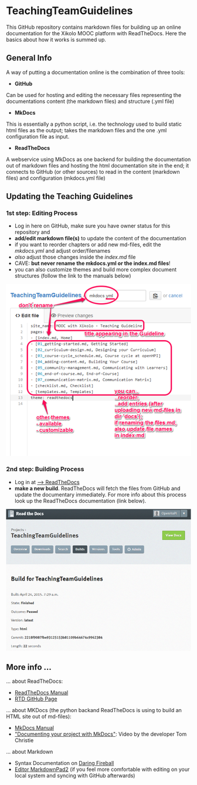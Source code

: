 # TeachingTeamGuidelines
This GitHub repository contains markdown files for building up an online documentation for the Xikolo MOOC platform with ReadTheDocs. Here the basics about how it works is summed up.

## General Info

A way of putting a documentation online is the combination of three tools:

- **GitHub**

Can be used for hosting and editing the necessary files representing the documentations content (the markdown files) and structure (.yml file)

- **MkDocs**

This is essentially a python script, i.e. the technology used to build static html files as the output; takes the markdown files and the one .yml configuration file as input.

- **ReadTheDocs**

A webservice using MkDocs as one backend for building the documentation out of markdown files and hosting the html documentation site in the end; it connects to GitHub (or other sources) to read in the content (markdown files) and configuration (mkdocs.yml file)

## Updating the Teaching Guidelines
### 1st step: Editing Process

- Log in here on GitHub, make sure you have owner status for this repository and
- **add/edit markdown file(s)** to update the content of the documentation
- if you want to reorder chapters or add new md-files, edit the *mkdocs.yml* and adjust order/filenames
- *also* adjust those changes inside the *index.md* file
- CAVE: **but never rename the mkdocs.yml or the index.md files**!
- you can also customize themes and build more complex document structures (follow the link to the manuals below)

![.yml configuration file](docs/img/readme_screenshot.png)

### 2nd step: Building Process

- Log in at [--> ReadTheDocs](https:/readthedocs.org)
- **make a new build**. ReadTheDocs will fetch the files from GitHub and update the documentary immediately. For more info about this process look up the ReadTheDocs documentation (link below).

![rtd environment](docs/img/readme_screenshot-2.png)


## More info ...
... about ReadTheDocs:

 - [ReadTheDocs Manual](http://read-the-docs.readthedocs.org/en/latest/)
 - [RTD GitHub Page](https://github.com/rtfd/readthedocs.org)
 
... about MKDocs (the python backand ReadTheDocs is using to build an HTML site out of md-files):

 - [MkDocs Manual](http://www.mkdocs.org/)
 - ["Documenting your project with MkDocs"](https://ep2014.europython.eu/de/schedule/sessions/39/): Video by the developer Tom Christie

... about Markdown

 - Syntax Documentation on [Daring Fireball](http://daringfireball.net/projects/markdown/syntax)
 - [Editor MarkdownPad2](http://markdownpad.com/) (if you feel more comfortable with editing on your local system and syncing with GitHub afterwards)
 
 
